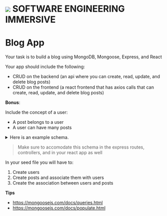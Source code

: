 # ![](https://ga-dash.s3.amazonaws.com/production/assets/logo-9f88ae6c9c3871690e33280fcf557f33.png) SOFTWARE ENGINEERING IMMERSIVE

# Blog App

Your task is to build a blog using MongoDB, Mongoose, Express, and React

Your app should include the following:

- CRUD on the backend (an api where you can create, read, update, and delete blog posts)
- CRUD on the frontend (a react frontend that has axios calls that can create, read, update, and delete blog posts)

**Bonus**: 

Include the concept of a user:
- A post belongs to a user
- A user can have many posts

<details><summary>Here is an example schema.</summary>
<p>

```js
const User = new Schema(
  {
    username: { type: String, required: true },
    email: { type: String, required: true },
    posts: [{ type: Schema.Types.ObjectId, ref: 'posts' }]
  },
  { timestamps: true }
)
```

```js
const Post = new Schema(
  {
    title: { type: String, required: true },
    imgURL: { type: String, required: true },
    content: { type: String, required: true },
    userId: { type: Schema.Types.ObjectId, ref: 'users' }
  },
  { timestamps: true }
)
```

</p>
</details>

> Make sure to accomodate this schema in the express routes, controllers, and in your react app as well

In your seed file you will have to:
1. Create users
2. Create posts and associate them with users
3. Create the association between users and posts

**Tips**
- https://mongoosejs.com/docs/queries.html
- https://mongoosejs.com/docs/populate.html
